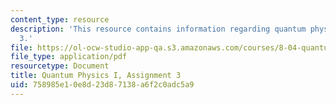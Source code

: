 ```yaml
---
content_type: resource
description: 'This resource contains information regarding quantum physics: Assignment
  3.'
file: https://ol-ocw-studio-app-qa.s3.amazonaws.com/courses/8-04-quantum-physics-i-spring-2016/758985e10e8d23d87138a6f2c0adc5a9_MIT8_04S16_ps3_2016.pdf
file_type: application/pdf
resourcetype: Document
title: Quantum Physics I, Assignment 3
uid: 758985e1-0e8d-23d8-7138-a6f2c0adc5a9
---
```

